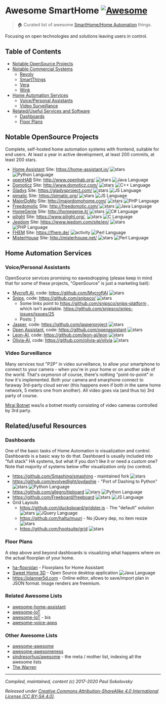 # Awesome SmartHome [![Awesome][awesome-badge]][awesome-link]

> :house: Curated list of awesome [SmartHome/Home Automation][wikipedia-link] things.

Focusing on open technologies and solutions leaving users in control.

## Table of Contents

- [Notable OpenSource Projects](#notable-opensource-projects)
- [Notable Commercial Systems](#notable-commercial-systems)
  - [Revolv](#revolv)
  - [SmartThings](#smartthings)
  - [Vera](#vera)
  - [Wink](#wink)
- [Home Automation Services](#home-automation-services)
  - [Voice/Personal Assistants](#voice-personal-assistants)
  - [Video Surveillance](#video-surveillance)
- [Related/Useful Services and Software](#related-useful-services-and-software)
  - [Dashboards](#dashboards)
  - [Floor Plans](#floor-plans)

## Notable OpenSource Projects

Complete, self-hosted home automation systems with frontend, suitable for
end users. At least a year in active development, at least 200 commits,
at least 200 stars.

* [Home Assistant](https://github.com/home-assistant/home-assistant) Site: https://home-assistant.io/
  ![stars](https://img.shields.io/github/stars/home-assistant/home-assistant.svg?style=social)
  ![Python Language][python-badge]
* [openHAB](https://github.com/openhab) Site: http://www.openhab.org/
  ![stars](https://img.shields.io/github/stars/openhab/openhab-distro.svg?style=social)
  ![Java Language][java-badge]
* [Domoticz](https://github.com/domoticz/domoticz) Site: http://www.domoticz.com/
  ![stars](https://img.shields.io/github/stars/domoticz/domoticz.svg?style=social)
  ![C++ Language][cplusplus-badge]
* [Gladys](https://github.com/GladysProject/Gladys) Site: https://gladysproject.com/
  ![stars](https://img.shields.io/github/stars/GladysProject/Gladys.svg?style=social)
  ![JS Language][javascript-badge]
* [pimatic](https://github.com/pimatic/pimatic) Site: https://pimatic.org/
  ![stars](https://img.shields.io/github/stars/pimatic/pimatic.svg?style=social)
  ![JS Language][javascript-badge]
* [MajorDoMo](https://github.com/sergejey/majordomo) Site: http://majordomohome.com/
  ![stars](https://img.shields.io/github/stars/sergejey/majordomo.svg?style=social)
  ![PHP Language][php-badge]
* [Freedomotic](https://github.com/freedomotic/freedomotic) Site: http://freedomotic.com/
  ![stars](https://img.shields.io/github/stars/freedomotic/freedomotic.svg?style=social)
  ![Java Language][java-badge]
* [HomeGenie](https://github.com/genielabs/HomeGenie/) Site: http://homegenie.it/
  ![stars](https://img.shields.io/github/stars/genielabs/HomeGenie.svg?style=social)
  ![C# Language][csharp-badge]
* [pilight](https://github.com/pilight/pilight) Site: https://www.pilight.org/,
  ![stars](https://img.shields.io/github/stars/pilight/pilight.svg?style=social)
  ![C Language][c-badge]
* [Jeedom](https://github.com/jeedom/core) Site: https://www.jeedom.com/site/en/
  ![stars](https://img.shields.io/github/stars/jeedom/core.svg?style=social)
  ![PHP Language][php-badge]
* [FHEM](https://github.com/fhem/fhem-mirror) Site: https://fhem.de/
  ![activity](https://img.shields.io/github/commit-activity/y/fhem/fhem-mirror.svg?style=social)
  ![Perl Language][perl-badge]
* [MisterHouse](https://github.com/hollie/misterhouse) Site: http://misterhouse.net/
  ![stars](https://img.shields.io/github/stars/hollie/misterhouse.svg?style=social)
  ![Perl Language][perl-badge]

## Home Automation Services

### Voice/Personal Assistants

OpenSource services promising no eavesdropping (please keep in mind that for
some of these projects, "OpenSource" is just a marketing bait):

* [Mycroft.AI](https://mycroft.ai/), code: https://github.com/MycroftAI
  ![stars](https://img.shields.io/github/stars/MycroftAI/mycroft-core.svg?style=social)
* [Snips](https://www.snips.ai/), code: https://github.com/snipsco/
  ![stars](https://img.shields.io/github/stars/snipsco/snips-nlu.svg?style=social)
  * Some links point to https://github.com/snipsco/snips-platform , which isn't available.
    https://github.com/snipsco/snips-issues/issues/25
  * Posts: [1](https://medium.com/snips-ai/snips-air-a-private-by-design-open-source-decentralized-voice-assistant-a31e27fb799b)
* [Jasper](https://jasperproject.github.io/), code: https://github.com/jasperproject
  ![stars](https://img.shields.io/github/stars/jasperproject/jasper-client.svg?style=social)
* [Open Assistant](https://openassistant.org/), code: https://github.com/openassistant
  ![stars](https://img.shields.io/github/stars/openassistant/oa-core.svg?style=social)
* [Leon-AI](https://getleon.ai/), code: https://github.com/leon-ai/leon
  ![stars](https://img.shields.io/github/stars/leon-ai/leon.svg?style=social)
* [Olivia-AI](https://olivia-ai.org/), code: https://github.com/olivia-ai/olivia
  ![stars](https://img.shields.io/github/stars/olivia-ai/olivia.svg?style=social)

### Video Surveillance

Many services tout "P2P" in video surveillance, to allow your smartphone to
connect to your camera - when you're in your home or on another side of the
world. That's oxymoron of course, there's nothing "point-to-point" in how
it's implemented. Both your camera and smarphone connect to faraway 3rd-party
cloud server (this happens even if both in the same home network, 5 meters
one from another). All video goes via (and thus to) 3rd party of course.

[Mirai Botnet](https://en.wikipedia.org/wiki/Mirai_(malware)) was/is a botnet
mostly consisting of video cameras controlled by 3rd party.

## Related/useful Resources

### Dashboards

One of the basic tasks of Home Automation is visualization and control.
Dashboards is a basic way to do that. Dashboard is usually included into
"full stack" HA systems, but what if you don't like it or need a custom
one? Note that majority of systems below offer visualization only (no
control).

* https://github.com/Smashing/smashing - maintained fork
  ![stars](https://img.shields.io/github/stars/Smashing/smashing.svg?style=social)
* https://github.com/evolvedlight/pydashie - "Port of Dashing to Python" 
  ![stars](https://img.shields.io/github/stars/evolvedlight/pydashie.svg?style=social)
  ![Python Language][python-badge]
* https://github.com/allegro/tipboard 
  ![stars](https://img.shields.io/github/stars/allegro/tipboard.svg?style=social)
  ![Python Language][python-badge]
* https://github.com/Freeboard/freeboard 
  ![stars](https://img.shields.io/github/stars/Freeboard/freeboard.svg?style=social)
  ![JS Language][javascript-badge]
* Grid Layouts
  * https://github.com/ducksboard/gridster.js - The "default" solution
    ![stars](https://img.shields.io/github/stars/ducksboard/gridster.js.svg?style=socia)
    ![JQuery Language][jquery-badge]
  * https://github.com/haltu/muuri - No jQuery dep, no item resize
    ![stars](https://img.shields.io/github/stars/haltu/muuri.svg?style=social)
  * https://github.com/hootsuite/grid
    ![stars](https://img.shields.io/github/stars/hootsuite/grid.svg?style=social)

### Floor Plans

A step above and beyond dashboards is visualizing what happens where on the
actual floorplan of your home.

* [ha-floorplan](https://github.com/pkozul/ha-floorplan) - Floorplans for Home Assistant
* [Sweet Home 3D](https://sourceforge.net/projects/sweethome3d/) - Open Source
  desktop application
  ![Java Language][java-badge]
* https://planner5d.com - Online editor, allows to save/import plan in JSON
  format. Image renders are freemium.

### Related Awesome Lists

* [awesome-home-assistant](https://github.com/frenck/awesome-home-assistant)
* [awesome-IoT](https://github.com/HQarroum/awesome-iot)
* [awesome-IoT](https://github.com/phodal/awesome-iot) - bis
* [awesome-voice-apps](https://github.com/jovotech/awesome-voice-apps)

### Other Awesome Lists

* [awesome-awesome](https://github.com/emijrp/awesome-awesome)
* [awesome-awesomeness](https://github.com/bayandin/awesome-awesomeness)
* [sindresorhus/awesome](https://github.com/sindresorhus/awesome) - the meta / mother list, indexing all the awesome lists
* [The Warren](https://github.com/torchhound/warren)

---
*Compiled, maintained, content (c) 2017-2020 Paul Sokolovsky*

*Released under
[Creative Commons Attribution-ShareAlike 4.0 International License (CC BY-SA 4.0)](https://creativecommons.org/licenses/by-sa/4.0/).*

[awesome-badge]: https://cdn.rawgit.com/sindresorhus/awesome/d7305f38d29fed78fa85652e3a63e154dd8e8829/media/badge.svg
[awesome-link]: https://github.com/sindresorhus/awesome
[c-badge]: https://img.shields.io/badge/-C-blue.svg?style=flat&logo=c&colorA=grey
[cplusplus-badge]: https://img.shields.io/badge/-C%2B%2B-blue.svg?style=flat&logo=cplusplus&colorA=grey
[csharp-badge]: https://img.shields.io/badge/-C%23-blue.svg?style=flat&logo=csharp&colorA=grey
[groovy-badge]: https://img.shields.io/badge/-Groovy-blue.svg?style=flat&logo=groovy&colorA=grey
[java-badge]: https://img.shields.io/badge/-Java-blue.svg?style=flat&logo=java&colorA=grey
[javascript-badge]: https://img.shields.io/badge/-Js-yellow.svg?style=flat&logo=javascript&colorA=grey
[jquery-badge]: https://img.shields.io/badge/-JQuery-blue.svg?style=flat&logo=jquery&colorA=grey
[lua-badge]: https://img.shields.io/badge/-Lua-blue.svg?style=flat&logo=lua&colorA=grey
[perl-badge]: https://img.shields.io/badge/-Perl-red.svg?style=flat&logo=perl&colorA=grey
[php-badge]: https://img.shields.io/badge/-PHP-purple.svg?style=flat&logo=php&colorA=grey
[python-badge]: https://img.shields.io/badge/-Py-blue.svg?style=flat&logo=python&colorA=grey
[wikipedia-link]: https://en.wikipedia.org/wiki/Home_automation
